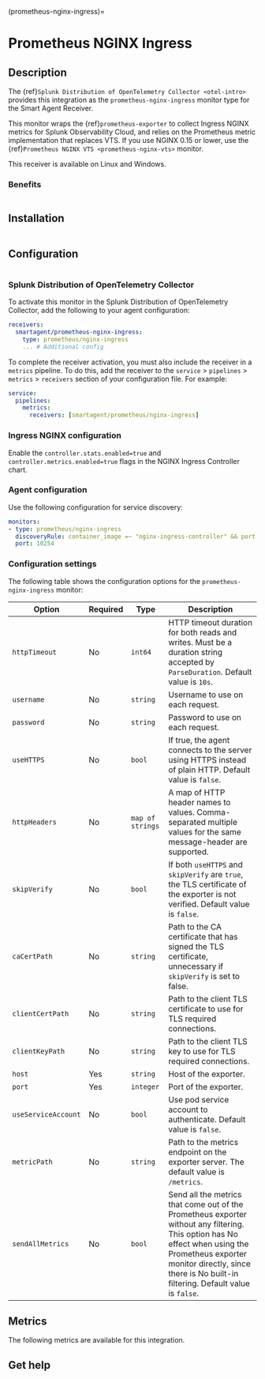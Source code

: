 (prometheus-nginx-ingress)=

# Prometheus NGINX Ingress
<meta name="Description" content="Use this Splunk Observability Cloud integration for the Prometheus NGINX Ingress monitor. See benefits, install, configuration, and metrics">

## Description

The {ref}`Splunk Distribution of OpenTelemetry Collector <otel-intro>` provides this integration as the `prometheus-nginx-ingress` monitor type for the Smart Agent Receiver.

This monitor wraps the {ref}`prometheus-exporter` to collect Ingress NGINX metrics for Splunk Observability Cloud, and relies on the Prometheus metric implementation that replaces VTS. If you use NGINX 0.15 or lower, use the {ref}`Prometheus NGINX VTS <prometheus-nginx-vts>` monitor.

This receiver is available on Linux and Windows.

### Benefits

```{include} /_includes/benefits.md
```

## Installation

```{include} /_includes/collector-installation.md
```

## Configuration

```{include} /_includes/configuration.md
```

### Splunk Distribution of OpenTelemetry Collector

To activate this monitor in the Splunk Distribution of OpenTelemetry Collector, add the following to your agent configuration:

```yaml 
receivers:
  smartagent/prometheus-nginx-ingress:
    type: prometheus/nginx-ingress
    ... # Additional config
```

To complete the receiver activation, you must also include the receiver in a `metrics` pipeline. To do this, add the receiver to the `service` > `pipelines` > `metrics` > `receivers` section of your configuration file. For example:

```yaml
service:
  pipelines:
    metrics:
      receivers: [smartagent/prometheus/nginx-ingress]
```

### Ingress NGINX configuration

Enable the `controller.stats.enabled=true` and `controller.metrics.enabled=true` flags in the NGINX Ingress Controller chart.

### Agent configuration

Use the following configuration for service discovery:

```yaml
monitors:
- type: prometheus/nginx-ingress
  discoveryRule: container_image =~ "nginx-ingress-controller" && port == 10254
  port: 10254
```

### Configuration settings

The following table shows the configuration options for the `prometheus-nginx-ingress` monitor:

| Option | Required | Type | Description |
| --- | --- | --- | --- |
| `httpTimeout` | No | `int64` | HTTP timeout duration for both reads and writes. Must be a duration string accepted by `ParseDuration`. Default value is `10s`. |
| `username` | No | `string` | Username to use on each request. |
| `password` | No | `string` | Password to use on each request. |
| `useHTTPS` | No | `bool` | If true, the agent connects to the server using HTTPS instead of plain HTTP. Default value is `false`. |
| `httpHeaders` | No | `map of strings` | A map of HTTP header names to values. Comma-separated multiple values for the same message-header are supported. |
| `skipVerify` | No | `bool` | If both `useHTTPS` and `skipVerify` are `true`, the TLS certificate of the exporter is not verified. Default value is `false`. |
| `caCertPath` | No | `string` | Path to the CA certificate that has signed the TLS certificate, unnecessary if `skipVerify` is set to false. |
| `clientCertPath` | No | `string` | Path to the client TLS certificate to use for TLS required connections. |
| `clientKeyPath` | No | `string` | Path to the client TLS key to use for TLS required connections. |
| `host` | Yes | `string` | Host of the exporter. |
| `port` | Yes | `integer` | Port of the exporter. |
| `useServiceAccount` | No | `bool` | Use pod service account to authenticate. Default value is `false`. |
| `metricPath` | No | `string` | Path to the metrics endpoint on the exporter server. The default value is `/metrics`. |
| `sendAllMetrics` | No | `bool` | Send all the metrics that come out of the Prometheus exporter without any filtering. This option has No effect when using the Prometheus exporter monitor directly, since there is No built-in filtering. Default value is `false`. |

## Metrics

The following metrics are available for this integration.

<div class="metrics-yaml" url="https://raw.githubusercontent.com/signalfx/signalfx-agent/main/pkg/monitors/prometheus/nginxingress/metadata.yaml"></div>

## Get help

```{include} /_includes/troubleshooting.md
```

